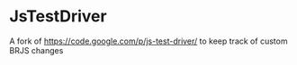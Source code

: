 JsTestDriver
============

A fork of https://code.google.com/p/js-test-driver/ to keep track of custom BRJS changes
